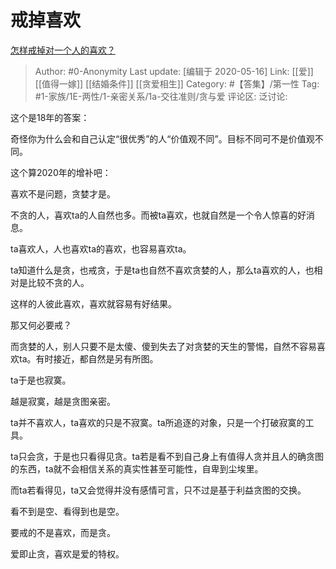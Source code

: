 # 戒掉喜欢
[怎样戒掉对一个人的喜欢？](https://www.zhihu.com/question/28129731/answer/527163371)

> Author: #0-Anonymity
> Last update: [编辑于 2020-05-16]
> Link: [[爱]] [[值得一嫁]] [[结婚条件]] [[贪爱相生]]
> Category: #【答集】/第一性
> Tag: #1-家族/1E-两性/1-亲密关系/1a-交往准则/贪与爱
> 评论区:
> 泛讨论:

这个是18年的答案：

奇怪你为什么会和自己认定“很优秀”的人“价值观不同”。目标不同可不是价值观不同。

这个算2020年的增补吧：

喜欢不是问题，贪婪才是。

不贪的人，喜欢ta的人自然也多。而被ta喜欢，也就自然是一个令人惊喜的好消息。

ta喜欢人，人也喜欢ta的喜欢，也容易喜欢ta。

ta知道什么是贪，也戒贪，于是ta也自然不喜欢贪婪的人，那么ta喜欢的人，也相对是比较不贪的人。

这样的人彼此喜欢，喜欢就容易有好结果。

那又何必要戒？

而贪婪的人，别人只要不是太傻、傻到失去了对贪婪的天生的警惕，自然不容易喜欢ta。有时接近，都自然是另有所图。

ta于是也寂寞。

越是寂寞，越是贪图亲密。

ta并不喜欢人，ta喜欢的只是不寂寞。ta所追逐的对象，只是一个打破寂寞的工具。

ta只会贪，于是也只看得见贪。ta若是看不到自己身上有值得人贪并且人的确贪图的东西，ta就不会相信关系的真实性甚至可能性，自卑到尘埃里。

而ta若看得见，ta又会觉得并没有感情可言，只不过是基于利益贪图的交换。

看不到是空、看得到也是空。

要戒的不是喜欢，而是贪。

爱即止贪，喜欢是爱的特权。
